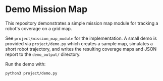 # Demo Mission Map

This repository demonstrates a simple mission map module for tracking a robot's
coverage on a grid map.

See `project/mission_map_module` for the implementation. A small demo is
provided via `project/demo.py` which creates a sample map, simulates a short
robot trajectory, and writes the resulting coverage maps and JSON report to the
`demo_output/` directory.

Run the demo with:

```bash
python3 project/demo.py
```
